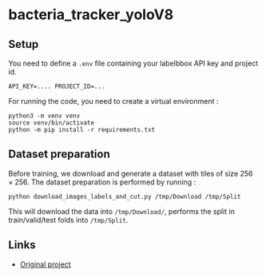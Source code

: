 # bacteria_tracker_yoloV8

## Setup

You need to define a `.env` file containing your labelbbox API key and project id.

`
API_KEY=....
PROJECT_ID=...
`

For running the code, you need to create a virtual environment :

```
python3 -m venv venv
source venv/bin/activate
python -m pip install -r requirements.txt
```

## Dataset preparation

Before training, we download and generate a dataset with tiles of size $256 \times 256$. The dataset preparation is
performed by running :

```
python download_images_labels_and_cut.py /tmp/Download /tmp/Split
```

This will download the data into `/tmp/Download/`, performs the split in train/valid/test folds into `/tmp/Split`.

## Links

- [Original project](https://github.com/Valentin-42/bacteria_tracker)
